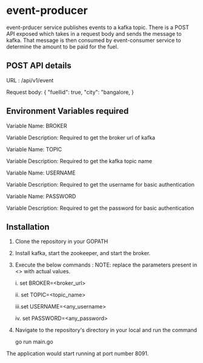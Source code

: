 # event-producer
event-prducer service publishes events to a kafka topic. There is a POST API exposed which takes in a request body and sends the message to kafka. 
That message is then consumed by event-consumer service to determine the amount to be paid for the fuel.

## POST API details
URL : /api/v1/event

Request body: {
  "fuellid": true,
  "city": "bangalore,
}

## Environment Variables required
  Variable Name: BROKER
  
  Variable Description: Required to get the broker url of kafka
  
  
  Variable Name: TOPIC
  
  Variable Description: Required to get the kafka topic name
  
  
  Variable Name: USERNAME
  
  Variable Description: Required to get the username for basic authentication
  
  
  Variable Name: PASSWORD
  
  Variable Description: Required to get the password for basic authentication
  
## Installation
1. Clone the repository in your GOPATH

2. Install kafka, start the zookeeper, and start the broker.

3. Execute the below commands :
    NOTE: replace the parameters present in <> with actual values.
    
    i.  set BROKER=<broker_url>
    
    ii. set TOPIC=<topic_name>
    
    iii.set USERNAME=<any_username>
    
    iv. set PASSWORD=<any_password>
    
    
4. Navigate to the repository's directory in your local and run the command

    go run main.go
 
 The application would start running at port number 8091.
